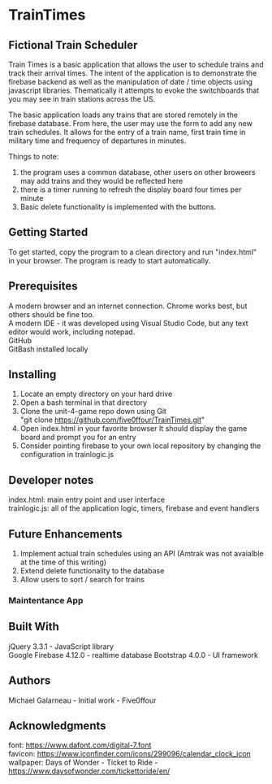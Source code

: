 # TrainTimes

## Fictional Train Scheduler
 Train Times is a basic application that allows the user to schedule trains and track their arrival times.   The intent of the application is to demonstrate the firebase backend as well as the manipulation of date / time objects using javascript libraries.  Thematically it attempts to evoke the switchboards that you may see in train stations across the US.

 The basic application loads any trains that are stored remotely in the firebase database.  From here, the user may use the form to add any new train schedules.   It allows for the entry of a train name,  first train time in military time and frequency of departures in minutes.   

 Things to note:
 1) the program uses a common database, other users on other broweers may add trains and they would be reflected here
 2) there is a timer running to refresh the display board four times per minute
 3) Basic delete functionality is implemented with the buttons. 

## Getting Started
To get started,  copy the program to a clean directory and run "index.html" in your browser.   The program is ready to start automatically.  

## Prerequisites
A modern browser and an internet connection.   Chrome works best, but others should be fine too.  
A modern IDE - it was developed using Visual Studio Code, but any text editor would work, including notepad.  
GitHub   
GitBash installed locally  

## Installing
1.  Locate an empty directory on your hard drive
2.  Open a bash terminal in that directory
3.  Clone the unit-4-game repo down using  Git   
         "git clone https://github.com/five0ffour/TrainTimes.git"
4.  Open index.html in your favorite browser
        It should display the game board and prompt you for an entry
5.  Consider pointing firebase to your own local repository by changing the configuration in trainlogic.js

## Developer notes
index.html:  main entry point and user interface   
trainlogic.js:  all of the application logic, timers, firebase and event handlers  
  
## Future Enhancements
1) Implement actual train schedules using an API (Amtrak was not avaialble at the time of this writing)  
2) Extend delete functionality to the database  
3) Allow users to sort / search for trains  

### Maintentance App  

## Built With
jQuery 3.3.1 - JavaScript library  
Google Firebase 4.12.0 - realtime database
Bootstrap 4.0.0 - UI framework

## Authors
Michael Galarneau - Initial work - Five0ffour

## Acknowledgments
font: https://www.dafont.com/digital-7.font  
favicon:  https://www.iconfinder.com/icons/299096/calendar_clock_icon  
wallpaper:  Days of Wonder - Ticket to Ride -https://www.daysofwonder.com/tickettoride/en/  